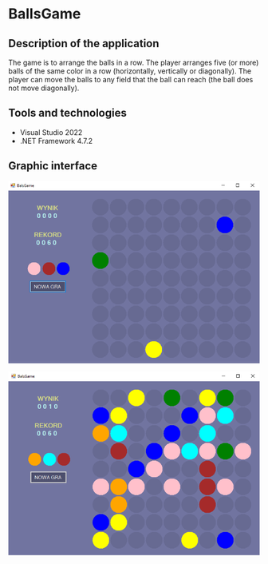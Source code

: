 # BallsGame

## Description of the application
The game is to arrange the balls in a row. The player arranges five (or more) balls of the same color in a row (horizontally, vertically or diagonally). The player can move the balls to any field that the ball can reach (the ball does not move diagonally).

## Tools and technologies
* Visual Studio 2022
* .NET Framework 4.7.2

## Graphic interface

<p align="center">
  <img src="./BallsGame/Image/2.png" />
</p>
<p align="center">
  <img src="./BallsGame/Image/1.png" />
</p>
